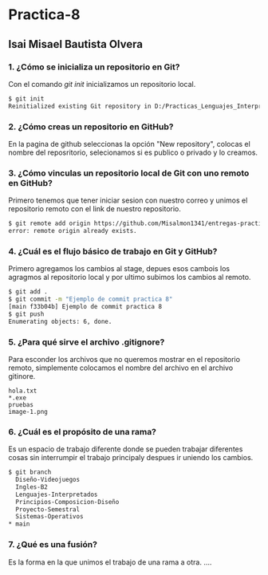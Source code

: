 # Practica-8
## Isai Misael Bautista Olvera
### 1. ¿Cómo se inicializa un repositorio en Git? 
Con el comando *git init* inicializamos un repositorio local.

```bash
$ git init 
Reinitialized existing Git repository in D:/Practicas_Lenguajes_Interpretados/entregas-practicas/.git/
```
### 2. ¿Cómo creas un repositorio en GitHub?
En la pagina de github seleccionas la opción "New repository", colocas el nombre del reposritorio, selecionamos si es publico o privado y lo creamos.

### 3. ¿Cómo vinculas un repositorio local de Git con uno remoto en GitHub?
Primero tenemos que tener iniciar sesion con nuestro correo y unimos el repositorio remoto con el link de nuestro repositorio.
```bash
$ git remote add origin https://github.com/Misalmon1341/entregas-practicas.git
error: remote origin already exists.
```
### 4. ¿Cuál es el flujo básico de trabajo en Git y GitHub? 
Primero agregamos los cambios al stage, depues esos cambois los agragmos al repositorio local y por ultimo subimos los cambios al remoto.
```bash
$ git add .
$ git commit -m "Ejemplo de commit practica 8"
[main f33b04b] Ejemplo de commit practica 8
$ git push
Enumerating objects: 6, done.
```
### 5. ¿Para qué sirve el archivo .gitignore? 
Para esconder los archivos que no queremos mostrar en el repositorio remoto, simplemente colocamos el nombre del archivo en el archivo gitinore.
```gitignore
hola.txt
*.exe
pruebas
image-1.png
```
### 6. ¿Cuál es el propósito de una rama?
Es un espacio de trabajo diferente donde se pueden trabajar diferentes cosas sin interrumpir el trabajo principaly despues ir uniendo los cambios.
```bash
$ git branch
  Diseño-Videojuegos
  Ingles-B2
  Lenguajes-Interpretados
  Principios-Composicion-Diseño
  Proyecto-Semestral
  Sistemas-Operativos
* main
```
### 7. ¿Qué es una fusión? 
Es la forma en la que unimos el trabajo de una rama a otra. 
....
